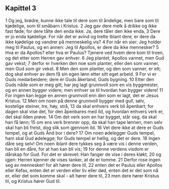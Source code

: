 ## Kapittel 3

1 Og jeg, brødre, kunne ikke tale til dere som til åndelige, men bare som til kjødelige, som til småbarn i Kristus.
2 Jeg gav dere melk å drikke og ikke fast føde; for dere tålte den enda ikke. Ja, dere tåler den ikke enda,
3 Dere er jo enda kjødelige. For når det er avind og trette iblant dere, er dere da ikke kjødelige og vandrer på menneskelig vis?
4 For når en sier: Jeg holder meg til Paulus, og en annen: Jeg til Apollos, er dere da ikke mennesker?
5 Hva er da Apollos? eller hva er Paulus? Tjenere ved hvem dere kom til troen, og det etter som Herren gav enhver.
6 Jeg plantet, Apollos vannet, men Gud gav vekst;
7 derfor er hverken den noe som planter, eller den som vanner, men Gud som gir vekst.
8 Men den som planter, og den som vanner, er ett; dog skal enhver av dem få sin egen lønn etter sitt eget arbeid.
9 For vi er Guds medarbeidere; dere er Guds åkerland, Guds bygning.
10 Etter den Guds nåde som er meg gitt, har jeg lagt grunnvoll som en vis byggmester, og en annen bygger videre; men enhver se til hvordan han bygger videre!
11 For ingen kan legge en annen grunnvoll enn den som er lagt, det er Jesus Kristus.
12 Men om noen på denne grunnvoll bygger med gull, sølv, kostelige steiner, tre, høy, strå,
13 da skal enhvers verk bli åpenbart; for dagen skal vise det, for den åpenbares med ild, og hvordan enhvers verk er, det skal ilden prøve.
14 Om det verk som en har bygget, står seg, da skal han få lønn;
15 om ens verk brenner opp, da skal han tape lønnen, men selv skal han bli frelst, dog slik som gjennom ild.
16 Vet dere ikke at dere er Guds tempel, og at Guds Ånd bor i dere?
17 Om noen ødelegger Guds tempel, ham skal Gud ødelegge; for Guds tempel er hellig, og det er dere.
18 Ingen dåre seg selv! Om noen iblant dere tykkes seg å være vis i denne verden, han bli en dåre, for at han kan bli vis;
19 for denne verdens visdom er dårskap for Gud. For det er skrevet: Han fanger de vise i deres kløkt,
20 og igjen: Herren kjenner de vises tanker, at de er tomme.
21 Derfor rose ingen seg av mennesker! for alt hører dere til,
22 enten det er Paulus eller Apollos eller Kefas, enten det er verden eller liv eller død, enten det er det som nå er, eller det som komme skal - alt hører dere til,
23 men dere hører Kristus til, og Kristus hører Gud til.

